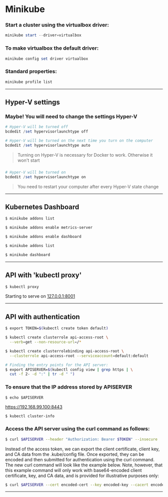 # Minikube

### Start a cluster using the virtualbox driver:

```powershell
minikube start --driver=virtualbox
```

### To make virtualbox the default driver:

```powershell
minikube config set driver virtualbox
```

### Standard properties:

```powershell
minikube profile list
```

---

## Hyper-V settings

### **Maybe!** You will need to change the settings Hyper-V

```powershell
# Hyper-V will be turned off
bcdedit /set hypervisorlaunchtype off

# Hyper-V will be turned on the next time you turn on the computer
bcdedit /set hypervisorlaunchtype auto
```

> Turning on Hyper-V is necessary for Docker to work. Otherwise it won't start

### 

```powershell
# Hyper-V will be turned on
bcdedit /set hypervisorlaunchtype on
```

> You need to restart your computer after every Hyper-V state change

---

## Kubernetes Dashboard

```bash
$ minikube addons list

$ minikube addons enable metrics-server

$ minikube addons enable dashboard

$ minikube addons list

$ minikube dashboard 
```

---

## API with 'kubectl proxy'

```bash
$ kubectl proxy
```

Starting to serve on [127.0.0.1:8001](http://localhost:8001/)

---

## API with authentication

```bash
$ export TOKEN=$(kubectl create token default)

$ kubectl create clusterrole api-access-root \
  --verb=get --non-resource-url=/*

$ kubectl create clusterrolebinding api-access-root \
  --clusterrole api-access-root --serviceaccount=default:default

# Finding the entry points for the API server:
$ export APISERVER=$(kubectl config view | grep https | \
  cut -f 2- -d ":" | tr -d " ")
```

### To ensure that the IP address stored by APISERVER

```
$ echo $APISERVER
```

https://192.168.99.100:8443

```bash
$ kubectl cluster-info
```

### Access the API server using the curl command as follows:

```bash
$ curl $APISERVER --header "Authorization: Bearer $TOKEN" --insecure
```

Instead of the access token, we can export the client certificate, client key, and CA data from the .kube/config file. Once exported, they can be encoded and then submitted for authentication using the curl command. The new curl command will look like the example below. Note, however, that this example command will only work with base64-encoded client certificate, key, and CA data, and is provided for illustrative purposes only:

```bash
$ curl $APISERVER --cert encoded-cert --key encoded-key --cacert encoded-ca
```

---